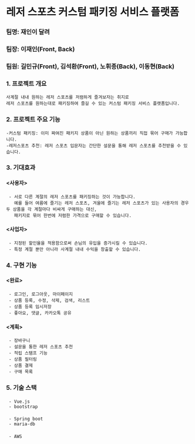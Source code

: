 #   <Linkivity> 레저 스포츠 커스텀 패키징 서비스 플랫폼  

###  팀명: 재인이 달려
###  팀장: 이재인(Front, Back)
###  팀원: 길민규(Front), 김석환(Front), 노휘종(Back), 이동현(Back)  
  
### 1. 프로젝트 개요  
    사계절 내내 원하는 레저 스포츠를 저렴하게 즐겨보자는 취지로
    레저 스포츠를 원하는대로 패키징하여 즐길 수 있는 커스텀 패키징 서비스 플랫폼입니다.

### 2. 프로젝트 주요 기능  
    -커스텀 패키징: 이미 짜여진 패키지 상품이 아닌 원하는 상품끼리 직접 묶어 구매가 가능합니다.
    -레저스포츠 추천: 레저 스포츠 입문자는 간단한 설문을 통해 레저 스포츠를 추천받을 수 있습니다.

### 3. 기대효과  
####    <사용자>  
     - 서로 다른 계절의 레저 스포츠를 패키징하는 것이 가능합니다.
       예를 들어 여름에 즐기는 레저 스포츠, 겨울에 즐기는 레저 스포츠가 있는 사용자의 경우 두 상품을 각 계절마다 비싸게 구매하는 대신,
       패키지로 묶어 한번에 저렴한 가격으로 구매할 수 있습니다.
####    <사업자>  
     - 지정된 할인율을 적용함으로써 손님의 유입을 증가시킬 수 있습니다.
     - 특정 계절 뿐만 아니라 사계절 내내 수익을 창출할 수 있습니다.

### 4. 구현 기능  
####    <완료>  
     - 로그인, 로그아웃, 마이페이지
     - 상품 등록, 수정, 삭제, 검색, 리스트
     - 상품 등록 임시저장
     - 좋아요, 댓글, 카카오톡 공유
    
####    <계획>  
     - 장바구니
     - 설문을 통한 레저 스포츠 추천
     - 적립 스탬프 기능
     - 상품 필터링
     - 상품 결제
     - 구매 목록

     
### 5. 기술 스택  
####    <Frontend>  
     - Vue.js
     - bootstrap
     
####    <Backend>  
     - Spring boot
     - maria-db
     
####    <Server>  
     - AWS



